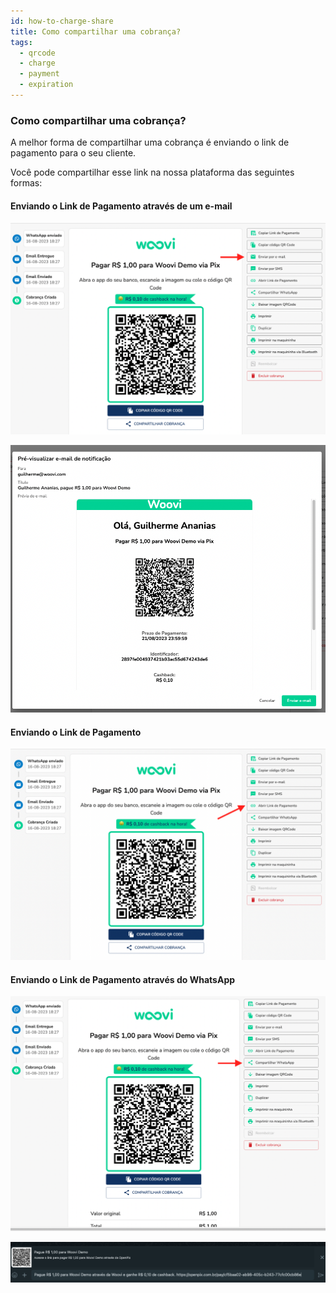 ```yaml
---
id: how-to-charge-share
title: Como compartilhar uma cobrança?
tags:
  - qrcode
  - charge
  - payment
  - expiration
---
```


### Como compartilhar uma cobrança?

A melhor forma de compartilhar uma cobrança é enviando o link de pagamento para o seu cliente.

Você pode compartilhar esse link na nossa plataforma das seguintes formas:

#### Enviando o Link de Pagamento através de um e-mail

![Share Link Email](./__assets__/charge-send-email.png)

![Share Link Email Detail](./__assets__/charge-send-email-modal.png)

#### Enviando o Link de Pagamento

![Share Link](./__assets__/charge-pay-link.png)

#### Enviando o Link de Pagamento através do WhatsApp

![Share Link WhatsApp](./__assets__/charge-share-wpp.png)

![Share Link WhatsApp Detail](./__assets__/charge-wpp-detail.png)